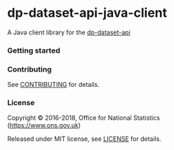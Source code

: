 dp-dataset-api-java-client
================

A Java client library for the [dp-dataset-api](https://github.com/ONSdigital/dp-dataset-api)

### Getting started

### Contributing

See [CONTRIBUTING](CONTRIBUTING.md) for details.

### License

Copyright © 2016-2018, Office for National Statistics (https://www.ons.gov.uk)

Released under MIT license, see [LICENSE](LICENSE.md) for details.
